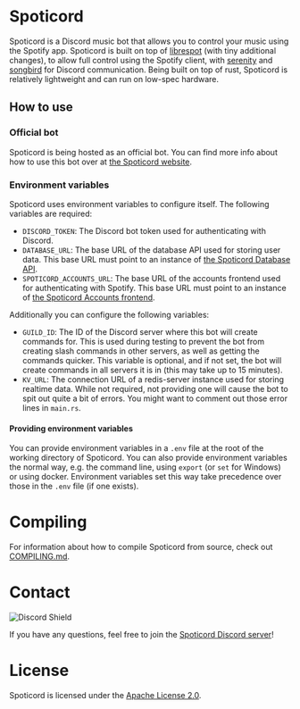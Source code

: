 # Spoticord

Spoticord is a Discord music bot that allows you to control your music using the Spotify app.
Spoticord is built on top of [librespot](https://github.com/librespot-org/librespot) (with tiny additional changes), to allow full control using the Spotify client, with [serenity](https://github.com/serenity-rs/serenity) and [songbird](https://github.com/serenity-rs/songbird) for Discord communication.
Being built on top of rust, Spoticord is relatively lightweight and can run on low-spec hardware.

## How to use
### Official bot
Spoticord is being hosted as an official bot. You can find more info about how to use this bot over at [the Spoticord website](https://spoticord.com/).

### Environment variables
Spoticord uses environment variables to configure itself. The following variables are required:
- `DISCORD_TOKEN`: The Discord bot token used for authenticating with Discord.
- `DATABASE_URL`: The base URL of the database API used for storing user data. This base URL must point to an instance of [the Spoticord Database API](https://github.com/SpoticordMusic/spoticord-database).
- `SPOTICORD_ACCOUNTS_URL`: The base URL of the accounts frontend used for authenticating with Spotify. This base URL must point to an instance of [the Spoticord Accounts frontend](https://github.com/SpoticordMusic/spoticord-accounts).

Additionally you can configure the following variables:
- `GUILD_ID`: The ID of the Discord server where this bot will create commands for. This is used during testing to prevent the bot from creating slash commands in other servers, as well as getting the commands quicker. This variable is optional, and if not set, the bot will create commands in all servers it is in (this may take up to 15 minutes).
- `KV_URL`: The connection URL of a redis-server instance used for storing realtime data. While not required, not providing one will cause the bot to spit out quite a bit of errors. You might want to comment out those error lines in `main.rs`. 

#### Providing environment variables
You can provide environment variables in a `.env` file at the root of the working directory of Spoticord.
You can also provide environment variables the normal way, e.g. the command line, using `export` (or `set` for Windows) or using docker.
Environment variables set this way take precedence over those in the `.env` file (if one exists).

# Compiling
For information about how to compile Spoticord from source, check out [COMPILING.md](COMPILING.md).

# Contact
![Discord Shield](https://discordapp.com/api/guilds/779292533053456404/widget.png?style=shield)

If you have any questions, feel free to join the [Spoticord Discord server](https://discord.gg/wRCyhVqBZ5)!

# License
Spoticord is licensed under the [Apache License 2.0](LICENSE).